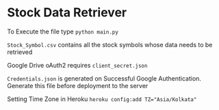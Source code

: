 # Stock Data Retriever

To Execute the file type `python main.py`

`Stock_Symbol.csv` contains all the stock symbols whose data needs to be retrieved

Google Drive oAuth2 requires `client_secret.json`

`Credentials.json` is generated on Successful Google Authentication. Generate this file before deployment to the server

Setting Time Zone in Heroku `heroku config:add TZ="Asia/Kolkata"`
